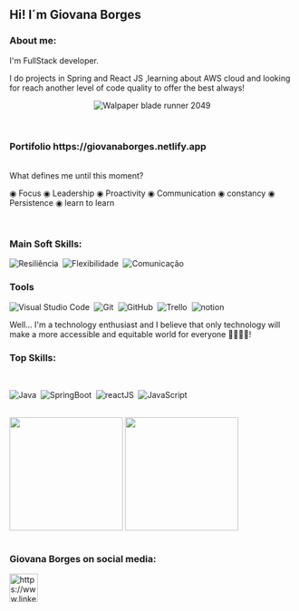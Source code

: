                   
    
                         
             
 ## Hi! I´m Giovana Borges 

### About me:

 I'm FullStack developer.

I do projects in Spring and React JS ,learning about AWS cloud and looking for reach another level of code quality to offer the best always!                 
<p align="center">
<img src="https://i.pinimg.com/originals/83/13/f6/8313f67d2546e50652d4e31f74a1a789.png" alt="Walpaper blade runner 2049" border="0">
</p>
<br>
<h3>Portifolio https://giovanaborges.netlify.app</h3>

 <br>
What defines me until this moment?

◉ Focus
◉ Leadership
◉ Proactivity
◉ Communication
◉ constancy
◉ Persistence
◉ learn to learn


  <br>
  
  ### Main Soft Skills:

![Resiliência](https://img.shields.io/badge/-Resiliência-05122C?style=for-the-badge&logo=&logoColor=ffffff)&nbsp;
![Flexibilidade](https://img.shields.io/badge/-flexibilidade-05122C?style=for-the-badge&logo=&logoColor=ffffff)&nbsp;
![Comunicação](https://img.shields.io/badge/-Comunica%C3%A7%C3%A3o-05122C?style=for-the-badge&logo=&logoColor=ffffff)&nbsp;
        
### Tools

![Visual Studio Code](https://img.shields.io/badge/-Visual%20Studio%20Code-05122A?style=for-the-badge&logo=visual-studio-code&logoColor=007ACC)&nbsp;
![Git](https://img.shields.io/badge/-Git-05122A?style=for-the-badge&logo=git)&nbsp;
![GitHub](https://img.shields.io/badge/-GitHub-05122A?style=for-the-badge&logo=github)&nbsp;
![Trello](https://img.shields.io/badge/-Trello-05122A?style=for-the-badge&logo=trello&logoColor=ffffff)&nbsp;
![notion](https://img.shields.io/badge/-Notion-05122A?style=for-the-badge&logo=notion&logoColor=ffffff)&nbsp;


Well... I'm a technology enthusiast and I believe that only technology will make a more accessible and equitable world for everyone 👨👩👳👦!
### Top Skills:
  <br>
  

![Java](https://img.shields.io/badge/-Java-05122A?style=for-the-badge&logo=java)&nbsp;
![SpringBoot](https://img.shields.io/badge/-springBoot-05122A?style=for-the-badge&logo=spring)&nbsp;
![reactJS](https://img.shields.io/badge/-ReactJs-05122A?style=for-the-badge&logo=react)&nbsp;
![JavaScript](https://img.shields.io/badge/-JavaScript-05122A?style=for-the-badge&logo=javascript)&nbsp;

  <br>

<div>
<img height="200cm" align="center" src="https://github-readme-stats.vercel.app/api?username=GiovanaBorges&show_icons=true&theme=radical" />
<img height="200cm" align="center" src="https://github-readme-stats.vercel.app/api/top-langs/?username=GiovanaBorges&hide=html,css,php&layout=compact" />
</div>



  <br>
  
  
### Giovana Borges on social media:

<a href="https://www.linkedin.com/in/giovana-franco-borges/" target="blank"><img align="center" src="https://www.vectorlogo.zone/logos/linkedin/linkedin-icon.svg" alt="https://www.linkedin.com/in/giovana-franco-borges/" height="50" width="50" color="white" /></a>
<br>
